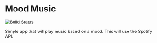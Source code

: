 # Mood Music

[![Build Status](https://travis-ci.org/mike131/moodMusic.svg)](https://travis-ci.org/mike131/moodMusic)

Simple app that will play music based on a mood. This will use the Spotify API.

